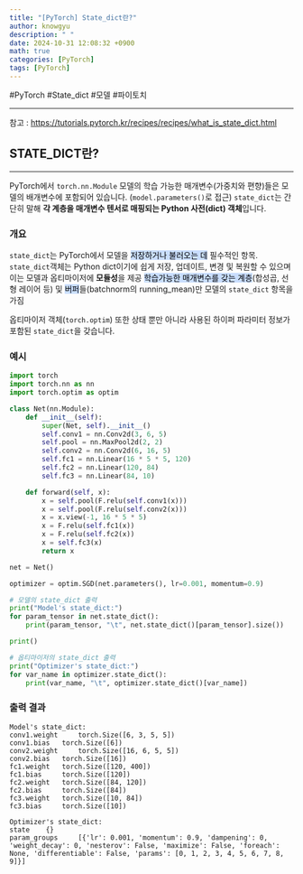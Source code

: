 ```yaml
---
title: "[PyTorch] State_dict란?"
author: knowgyu
description: " "
date: 2024-10-31 12:08:32 +0900
math: true
categories: [PyTorch]
tags: [PyTorch]
---
```


#PyTorch #State_dict #모델 #파이토치
***
참고 : https://tutorials.pytorch.kr/recipes/recipes/what_is_state_dict.html

## STATE_DICT란?
---
PyTorch에서 `torch.nn.Module` 모델의 학습 가능한 매개변수(가중치와 편향)들은 모델의 배개변수에 포함되어 있습니다.
(`model.parameters()`로 접근) `state_dict`는 간단히 말해 **각 계층을 매개변수 텐서로 매핑되는 Python 사전(dict) 객체**입니다.

### 개요
`state_dict`는 PyTorch에서 모델을 <mark style="background: #ADCCFFA6;">저장하거나 불러오는 데</mark> 필수적인 항목.
`state_dict`객체는 Python dict이기에 쉽게 저장, 업데이트, 변경 및 복원할 수 있으며 이는 모델과 옵티마이저에 **모듈성**을 제공
<mark style="background: #ADCCFFA6;">학습가능한 매개변수를 갖는 계층</mark>(합성곱, 선형 레이어 등) 및 <mark style="background: #ADCCFFA6;">버퍼</mark>들(batchnorm의 running_mean)만 모델의 `state_dict` 항목을 가짐

옵티마이저 객체(`torch.optim`) 또한 상태 뿐만 아니라 사용된 하이퍼 파라미터 정보가 포함된 `state_dict`을 갖습니다.

### 예시
```python
import torch
import torch.nn as nn
import torch.optim as optim

class Net(nn.Module):
    def __init__(self):
        super(Net, self).__init__()
        self.conv1 = nn.Conv2d(3, 6, 5)
        self.pool = nn.MaxPool2d(2, 2)
        self.conv2 = nn.Conv2d(6, 16, 5)
        self.fc1 = nn.Linear(16 * 5 * 5, 120)
        self.fc2 = nn.Linear(120, 84)
        self.fc3 = nn.Linear(84, 10)

    def forward(self, x):
        x = self.pool(F.relu(self.conv1(x)))
        x = self.pool(F.relu(self.conv2(x)))
        x = x.view(-1, 16 * 5 * 5)
        x = F.relu(self.fc1(x))
        x = F.relu(self.fc2(x))
        x = self.fc3(x)
        return x

net = Net()

optimizer = optim.SGD(net.parameters(), lr=0.001, momentum=0.9)

# 모델의 state_dict 출력
print("Model's state_dict:")
for param_tensor in net.state_dict():
    print(param_tensor, "\t", net.state_dict()[param_tensor].size())

print()

# 옵티마이저의 state_dict 출력
print("Optimizer's state_dict:")
for var_name in optimizer.state_dict():
    print(var_name, "\t", optimizer.state_dict()[var_name])
```

### 출력 결과
```
Model's state_dict:
conv1.weight 	 torch.Size([6, 3, 5, 5])
conv1.bias 	 torch.Size([6])
conv2.weight 	 torch.Size([16, 6, 5, 5])
conv2.bias 	 torch.Size([16])
fc1.weight 	 torch.Size([120, 400])
fc1.bias 	 torch.Size([120])
fc2.weight 	 torch.Size([84, 120])
fc2.bias 	 torch.Size([84])
fc3.weight 	 torch.Size([10, 84])
fc3.bias 	 torch.Size([10])

Optimizer's state_dict:
state 	 {}
param_groups 	 [{'lr': 0.001, 'momentum': 0.9, 'dampening': 0, 'weight_decay': 0, 'nesterov': False, 'maximize': False, 'foreach': None, 'differentiable': False, 'params': [0, 1, 2, 3, 4, 5, 6, 7, 8, 9]}]
```
